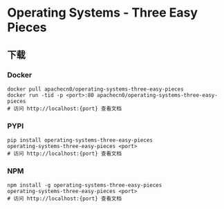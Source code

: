 # Operating Systems - Three Easy Pieces

## 下载

### Docker

```
docker pull apachecn0/operating-systems-three-easy-pieces
docker run -tid -p <port>:80 apachecn0/operating-systems-three-easy-pieces
# 访问 http://localhost:{port} 查看文档
```

### PYPI

```
pip install operating-systems-three-easy-pieces
operating-systems-three-easy-pieces <port>
# 访问 http://localhost:{port} 查看文档
```

### NPM

```
npm install -g operating-systems-three-easy-pieces
operating-systems-three-easy-pieces <port>
# 访问 http://localhost:{port} 查看文档
```